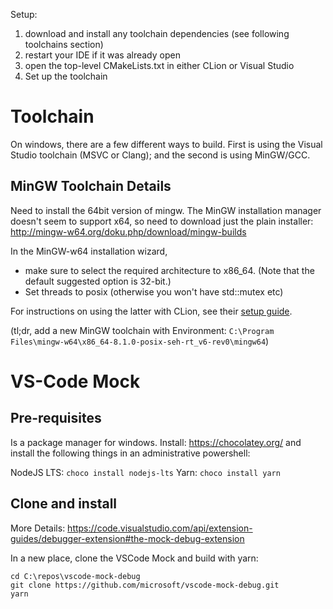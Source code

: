 Setup:

1. download and install any toolchain dependencies (see following toolchains section)
1. restart your IDE if it was already open
1. open the top-level CMakeLists.txt in either CLion or Visual Studio
1. Set up the toolchain

# Toolchain
On windows, there are a few different ways to build. First is using the Visual Studio toolchain (MSVC or Clang); and the
second is using MinGW/GCC.

## MinGW Toolchain Details
Need to install the 64bit version of mingw. The MinGW installation manager doesn't seem to support x64, so need to download just the plain installer: http://mingw-w64.org/doku.php/download/mingw-builds

In the MinGW-w64 installation wizard, 
- make sure to select the required architecture to x86_64.  (Note that the default suggested option is 32-bit.)
- Set threads to posix (otherwise you won't have std::mutex etc)

For instructions on using the latter with CLion, see their [setup guide](https://www.jetbrains.com/help/clion/quick-tutorial-on-configuring-clion-on-windows.html).

(tl;dr, add a new MinGW toolchain with Environment: `C:\Program Files\mingw-w64\x86_64-8.1.0-posix-seh-rt_v6-rev0\mingw64`)

# VS-Code Mock


## Pre-requisites
Is a package manager for windows. Install: https://chocolatey.org/ and install the following things
in an administrative powershell:

NodeJS LTS: `choco install nodejs-lts`
Yarn: `choco install yarn`

## Clone and install
More Details: https://code.visualstudio.com/api/extension-guides/debugger-extension#the-mock-debug-extension

In a new place, clone the VSCode Mock and build with yarn:

```
cd C:\repos\vscode-mock-debug
git clone https://github.com/microsoft/vscode-mock-debug.git
yarn
```
